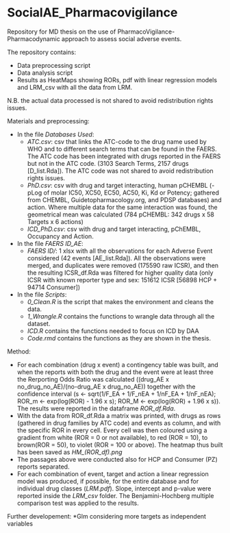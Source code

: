 # SocialAE_Pharmacovigilance

Repository for MD thesis on the use of PharmacoVigilance-Pharmacodynamic approach to assess social adverse events.

The repository contains:
- Data preprocessing script
- Data analysis script
- Results as HeatMaps showing RORs, pdf with linear regression models and LRM_csv with all the data from LRM.

N.B. the actual data processed is not shared to avoid redistribution rights issues.

Materials and preprocessing:
* In the file *Databases Used*:
  * *ATC.csv*: csv that links the ATC-code to the drug name used by WHO and to different search terms that can be found in the FAERS. The ATC code has been integrated with drugs reported in the FAERS but not in the ATC code. (3103 Search Terms, 2157 drugs [D_list.Rda]). The ATC code was not shared to avoid redistribution rights issues.
  * *PhD.csv*: csv with drug and target interacting, human pCHEMBL (-pLog of molar IC50, XC50, EC50, AC50, Ki, Kd or Potency; gathered from CHEMBL, Guidetopharmacology.org, and PDSP databases) and action. Where multiple data for the same interaction was found, the geometrical mean was calculated (784 pCHEMBL: 342 drugs x 58 Targets x 6 actions)
  * *ICD_PhD.csv*: csv with drug and target interacting, pChEMBL, Occupancy and Action.
* In the file *FAERS ID_AE*:
  * *FAERS ID/*: 1 xlsx with all the observations for each Adverse Event considered (42 events [AE_list.Rda]). All the observations were merged, and duplicates were removed (175590 raw ICSR), and then the resulting ICSR_df.Rda was filtered for higher quality data (only ICSR with known reporter type and sex: 151612 ICSR [56898 HCP + 94714 Consumer])
* In the file *Scripts*:
  * *0_Clean.R* is the script that makes the environment and cleans the data.
  * *1_Wrangle.R* contains the functions to wrangle data through all the dataset.
  * *ICD.R* contains the functions needed to focus on ICD by DAA
  * *Code.rmd* contains the functions as they are shown in the thesis.


Method:
* For each combination (drug x event) a contingency table was built, and when the reports with both the drug and the event were at least three the Rerporting Odds Ratio was calculated ((drug_AE x no_drug_no_AE)/(no-drug_AE x drug_no_AE)) together with the confidence interval (s <- sqrt(1/F_EA + 1/F_nEA + 1/nF_EA + 1/nF_nEA);  ROR_m <- exp(log(ROR) - 1.96 x s); ROR_M <- exp(log(ROR) + 1.96 x s)). The results were reported in the dataframe *ROR_df.Rda*.
* With the data from ROR_df.Rda a matrix was printed, with drugs as rows (gathered in drug families by ATC code) and events as column, and with the specific ROR in every cell. Every cell was then coloured using a gradient from white (ROR = 0 or not available), to red (ROR = 10), to brown(ROR = 50), to violet (ROR = 100 or above). The heatmap thus built has been saved as *HM_(ROR_df).png*
* The passages above were conducted also for HCP and Consumer (PZ) reports separated.
* For each combination of event, target and action a linear regression model was produced, if possible, for the entire database and for individual drug classes (*LRM.pdf*). Slope, intercept and p-value were reported inside the *LRM_csv* folder. The Benjamini-Hochberg multiple comparison test was applied to the results.


Further developement:
*Glm considering more targets as independent variables

